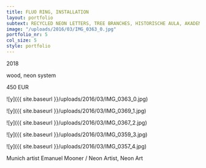 ```yaml
---
title: FLUO RING, INSTALLATION
layout: portfolio
subtext: RECYCLED NEON LETTERS, TREE BRANCHES, HISTORISCHE AULA, AKADEMIE DER BILDENDEN KÜNSTE, 2016
image: "/uploads/2016/03/IMG_0363_0.jpg"
portfolio_nr: 5
col_size: 5
style: portfolio
---
```

2018

wood, neon system

450 EUR

![y]({{ site.baseurl }}/uploads/2016/03/IMG_0363_0.jpg)

![y]({{ site.baseurl }}/uploads/2016/03/IMG_0369_1.jpg)

![y]({{ site.baseurl }}/uploads/2016/03/IMG_0367_2.jpg)

![y]({{ site.baseurl }}/uploads/2016/03/IMG_0359_3.jpg)

![y]({{ site.baseurl }}/uploads/2016/03/IMG_0357_4.jpg)


Munich artist Emanuel Mooner / Neon Artist, Neon Art
